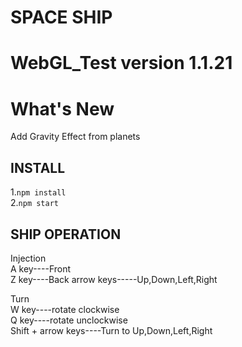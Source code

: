 SPACE SHIP  
==========
WebGL_Test version 1.1.21   
=========================  
  
What's New  
===========  
Add Gravity Effect from planets    
  
INSTALL  
-------  
  
1.```npm install```  
2.```npm start```  
  
SHIP OPERATION  
------------
Injection  
  A key----Front  
  Z key----Back
  arrow keys-----Up,Down,Left,Right

Turn  
  W key----rotate clockwise  
  Q key----rotate unclockwise  
  Shift + arrow keys----Turn to Up,Down,Left,Right
